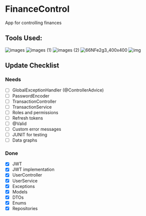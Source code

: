 # FinanceControl
App for controlling finances

## Tools Used:

![images](https://github.com/user-attachments/assets/a840e26c-3ba3-46ab-8a40-10022da8cd30)
![images (1)](https://github.com/user-attachments/assets/32d52b01-65c7-46f9-8983-1bbc8b93ea82)
![images (2)](https://github.com/user-attachments/assets/63a18483-a813-4593-b5ac-740c88b4c4ad)
![66NFe2g3_400x400](https://github.com/user-attachments/assets/3b58896e-23c5-47ba-a076-3264b7cce7ad)
![img](https://github.com/user-attachments/assets/f714d4fb-aca7-428a-93bd-a11d4338f77e)

## Update Checklist
### Needs
- [ ] GlobalExceptionHandler (@ControllerAdvice)
- [ ] PasswordEncoder
- [ ] TransactionController
- [ ] TransactionService
- [ ] Roles and permissions
- [ ] Refresh tokens
- [ ] @Valid
- [ ] Custom error messages
- [ ] JUNIT for testing
- [ ] Data graphs

### Done
- [x] JWT
- [x] JWT implementation
- [x] UserController
- [x] UserService
- [x] Exceptions
- [x] Models
- [x] DTOs
- [x] Enums
- [x] Repositories
